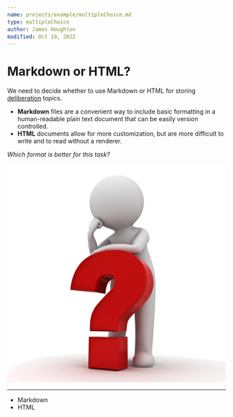 ```yaml
---
name: projects/example/multipleChoice.md
type: multipleChoice
author: James Houghton
modified: Oct 19, 2022
---
```


# Markdown or HTML?

We need to decide whether to use Markdown or HTML for storing
[deliberation](https://www.annualreviews.org/doi/abs/10.1146/annurev.polisci.11.081306.070308) topics.

- **Markdown** files are a convenient way to include basic formatting in a human-readable plain text document that can be easily version controlled.
- **HTML** documents allow for more customization, but are more difficult to write and to read without a renderer.

_Which format is better for this task?_

![questionImage](../../shared/question.png)

---

- Markdown
- HTML
